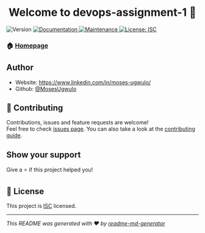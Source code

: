 <h1 align="center">Welcome to devops-assignment-1 👋</h1>
<p>
  <img alt="Version" src="https://img.shields.io/badge/version-1.0.0-blue.svg?cacheSeconds=2592000" />
  <a href="https://github.com/MosesUgwulo/DevOps-Assignment-1#readme" target="_blank">
    <img alt="Documentation" src="https://img.shields.io/badge/documentation-yes-brightgreen.svg" />
  </a>
  <a href="https://github.com/MosesUgwulo/DevOps-Assignment-1/graphs/commit-activity" target="_blank">
    <img alt="Maintenance" src="https://img.shields.io/badge/Maintained%3F-yes-green.svg" />
  </a>
  <a href="https://github.com/MosesUgwulo/DevOps-Assignment-1/blob/master/LICENSE" target="_blank">
    <img alt="License: ISC" src="https://img.shields.io/github/license/MosesUgwulo/devops-assignment-1" />
  </a>
</p>

### 🏠 [Homepage](https://github.com/MosesUgwulo/DevOps-Assignment-1#readme)

## Author

* Website: https://www.linkedin.com/in/moses-ugwulo/
* Github: [@MosesUgwulo](https://github.com/MosesUgwulo)

## 🤝 Contributing

Contributions, issues and feature requests are welcome!<br />Feel free to check [issues page](https://github.com/MosesUgwulo/DevOps-Assignment-1/issues). You can also take a look at the [contributing guide](https://github.com/MosesUgwulo/DevOps-Assignment-1/blob/master/CONTRIBUTING.md).

## Show your support

Give a ⭐️ if this project helped you!

## 📝 License

This project is [ISC](https://github.com/MosesUgwulo/DevOps-Assignment-1/blob/master/LICENSE) licensed.

***
_This README was generated with ❤️ by [readme-md-generator](https://github.com/kefranabg/readme-md-generator)_